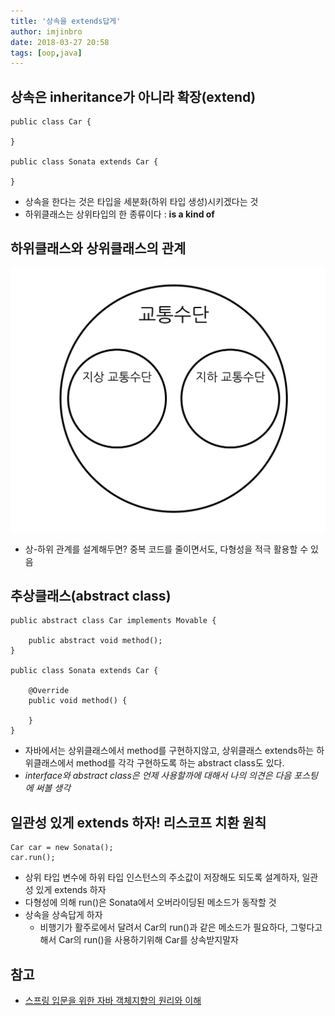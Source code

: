 ```yaml
---
title: '상속을 extends답게'
author: imjinbro
date: 2018-03-27 20:58
tags: [oop,java]
---
```


## 상속은 inheritance가 아니라 확장(extend)
  
```
public class Car {

}

public class Sonata extends Car {

}
```
* 상속을 한다는 것은 타입을 세분화(하위 타입 생성)시키겠다는 것
* 하위클래스는 상위타입의 한 종류이다 : **is a kind of**
  
## 하위클래스와 상위클래스의 관계
![부분집합](/files/extends.png)
* 상-하위 관계를 설계해두면? 중복 코드를 줄이면서도, 다형성을 적극 활용할 수 있음
  
## 추상클래스(abstract class)
  
```
public abstract class Car implements Movable {
    
    public abstract void method();
}

public class Sonata extends Car {

    @Override
    public void method() {
              
    }
}
```

* 자바에서는 상위클래스에서 method를 구현하지않고, 상위클래스 extends하는 하위클래스에서 method를 각각 구현하도록 하는 abstract class도 있다.
* *interface와 abstract class은 언제 사용할까에 대해서 나의 의견은 다음 포스팅에 써볼 생각*      
  
## 일관성 있게 extends 하자! 리스코프 치환 원칙
  
```
Car car = new Sonata();
car.run();
```
* 상위 타입 변수에 하위 타입 인스턴스의 주소값이 저장해도 되도록 설계하자, 일관성 있게 extends 하자
* 다형성에 의해 run()은 Sonata에서 오버라이딩된 메소드가 동작할 것 
* 상속을 상속답게 하자  
  * 비행기가 활주로에서 달려서 Car의 run()과 같은 메소드가 필요하다, 그렇다고해서 Car의 run()을 사용하기위해 Car를 상속받지말자
  
## 참고
* [스프링 입문을 위한 자바 객체지향의 원리와 이해](http://wikibook.co.kr/java-oop-for-spring/)  